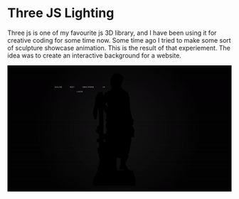 # Three JS Lighting
Three js is one of my favourite js 3D library, and I have been using it for creative coding for some time now. 
Some time ago I tried to make some sort of sculpture showcase animation. This is the result of that experiement.
The idea was to create an interactive background for a website.

![](test.gif)

